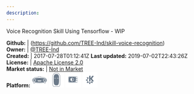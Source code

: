 ```yaml
---
description: 
---
```

Voice Recognition Skill Using Tensorflow - WIP



**Github:** | (https://github.com/TREE-Ind/skill-voice-recognition)  
**Owner:** | [@TREE-Ind](https://github.com/TREE-Ind)  
**Created:** | 2017-07-28T01:12:41Z  **Last updated:** 2019-07-02T22:43:26Z  
**License:** | [Apache License 2.0](https://api.github.com/licenses/apache-2.0)  
**Market status:** | [Not in Market](https://market.mycroft.ai/skill/)  
**Platform:**   ![](.gitbook/assets/mark-1-icon.png)  ![](.gitbook/assets/mark-2-icon.png)  ![](.gitbook/assets/picroft-icon.png)  ![](.gitbook/assets/kde.png)   
